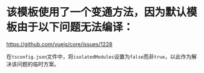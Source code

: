 # 该模板使用了一个变通方法，因为默认模板由于以下问题无法编译：

https://github.com/vuejs/core/issues/1228

在`tsconfig.json`文件中，将`isolatedModules`设置为`false`而非`true`，以此作为解决该问题的临时方案。

